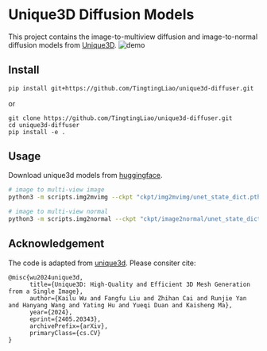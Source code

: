 # Unique3D Diffusion Models
This project contains the image-to-multiview diffusion and image-to-normal diffusion models from [Unique3D](https://github.com/AiuniAI/Unique3D).
![demo](https://github.com/TingtingLiao/unique3d-diffuser/assets/45743512/960c1a21-7972-4ea2-924e-a387773f2d47)


## Install 
```bash 
pip install git+https://github.com/TingtingLiao/unique3d-diffuser.git 
```
or 
```
git clone https://github.com/TingtingLiao/unique3d-diffuser.git 
cd unique3d-diffuser
pip install -e .
```

## Usage 
Download unique3d models from [huggingface](https://huggingface.co/spaces/Wuvin/Unique3D/tree/main/ckpt). 
```bash
# image to multi-view image 
python3 -m scripts.img2mvimg --ckpt "ckpt/img2mvimg/unet_state_dict.pth" --img "data/belle.jpeg" 

# image to multi-view normal  
python3 -m scripts.img2normal --ckpt "ckpt/image2normal/unet_state_dict.pth" --img_dir "output/belle/images"
```

## Acknowledgement 

The code is adapted from [unique3d](https://github.com/AiuniAI/Unique3D). Please consiter cite: 
```
@misc{wu2024unique3d,
      title={Unique3D: High-Quality and Efficient 3D Mesh Generation from a Single Image}, 
      author={Kailu Wu and Fangfu Liu and Zhihan Cai and Runjie Yan and Hanyang Wang and Yating Hu and Yueqi Duan and Kaisheng Ma},
      year={2024},
      eprint={2405.20343},
      archivePrefix={arXiv},
      primaryClass={cs.CV}
}
```